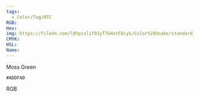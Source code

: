 ```yaml
---
tags:
  - Color/Tag/NTC
RGB:
Hex:
img: https://filedn.com/l0hpzxl1f01yT7GHxtF8cyk/Color%20Snake/standard_csv_to_svg/ADDFAD.svg
CMYK:
HSL:
Name:
---
```

Moss Green
```palette
#ADDFAD
```
RGB
